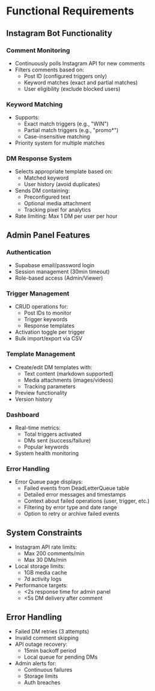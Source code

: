# Functional Requirements

## Instagram Bot Functionality

### Comment Monitoring
- Continuously polls Instagram API for new comments
- Filters comments based on:
  - Post ID (configured triggers only)
  - Keyword matches (exact and partial matches)
  - User eligibility (exclude blocked users)

### Keyword Matching
- Supports:
  - Exact match triggers (e.g., "WIN")
  - Partial match triggers (e.g., "promo*")
  - Case-insensitive matching
- Priority system for multiple matches

### DM Response System
- Selects appropriate template based on:
  - Matched keyword
  - User history (avoid duplicates)
- Sends DM containing:
  - Preconfigured text
  - Optional media attachment
  - Tracking pixel for analytics
- Rate limiting: Max 1 DM per user per hour

## Admin Panel Features

### Authentication
- Supabase email/password login
- Session management (30min timeout)
- Role-based access (Admin/Viewer)

### Trigger Management
- CRUD operations for:
  - Post IDs to monitor
  - Trigger keywords
  - Response templates
- Activation toggle per trigger
- Bulk import/export via CSV

### Template Management
- Create/edit DM templates with:
  - Text content (markdown supported)
  - Media attachments (images/videos)
  - Tracking parameters
- Preview functionality
- Version history

### Dashboard
- Real-time metrics:
  - Total triggers activated
  - DMs sent (success/failure)
  - Popular keywords
- System health monitoring

### Error Handling
- Error Queue page displays:
  - Failed events from DeadLetterQueue table
  - Detailed error messages and timestamps
  - Context about failed operations (user, trigger, etc.)
  - Filtering by error type and date range
  - Option to retry or archive failed events

## System Constraints
- Instagram API rate limits:
  - Max 200 comments/min
  - Max 30 DMs/min
- Local storage limits:
  - 1GB media cache
  - 7d activity logs
- Performance targets:
  - <2s response time for admin panel
  - <5s DM delivery after comment

## Error Handling
- Failed DM retries (3 attempts)
- Invalid comment skipping
- API outage recovery:
  - 15min backoff period
  - Local queue for pending DMs
- Admin alerts for:
  - Continuous failures
  - Storage limits
  - Auth breaches